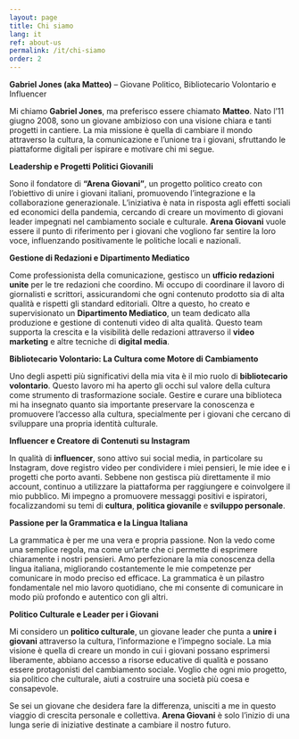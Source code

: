 ```yaml
---
layout: page
title: Chi siamo
lang: it
ref: about-us
permalink: /it/chi-siamo
order: 2
---
```


<div class="container">
    <p><strong>Gabriel Jones (aka Matteo)</strong> – Giovane Politico, Bibliotecario Volontario e Influencer</p>

<p>Mi chiamo <strong>Gabriel Jones</strong>, ma preferisco essere chiamato <strong>Matteo</strong>. Nato l’11 giugno 2008, sono un giovane ambizioso con una visione chiara e tanti progetti in cantiere. La mia missione è quella di cambiare il mondo attraverso la cultura, la comunicazione e l’unione tra i giovani, sfruttando le piattaforme digitali per ispirare e motivare chi mi segue.</p>

<p><strong>Leadership e Progetti Politici Giovanili</strong></p>

<p>Sono il fondatore di <strong>“Arena Giovani”</strong>, un progetto politico creato con l’obiettivo di unire i giovani italiani, promuovendo l’integrazione e la collaborazione generazionale. L’iniziativa è nata in risposta agli effetti sociali ed economici della pandemia, cercando di creare un movimento di giovani leader impegnati nel cambiamento sociale e culturale. <strong>Arena Giovani</strong> vuole essere il punto di riferimento per i giovani che vogliono far sentire la loro voce, influenzando positivamente le politiche locali e nazionali.</p>

<p><strong>Gestione di Redazioni e Dipartimento Mediatico</strong></p>

<p>Come professionista della comunicazione, gestisco un <strong>ufficio redazioni unite</strong> per le tre redazioni che coordino. Mi occupo di coordinare il lavoro di giornalisti e scrittori, assicurandomi che ogni contenuto prodotto sia di alta qualità e rispetti gli standard editoriali. Oltre a questo, ho creato e supervisionato un <strong>Dipartimento Mediatico</strong>, un team dedicato alla produzione e gestione di contenuti video di alta qualità. Questo team supporta la crescita e la visibilità delle redazioni attraverso il <strong>video marketing</strong> e altre tecniche di <strong>digital media</strong>.</p>

<p><strong>Bibliotecario Volontario: La Cultura come Motore di Cambiamento</strong></p>

<p>Uno degli aspetti più significativi della mia vita è il mio ruolo di <strong>bibliotecario volontario</strong>. Questo lavoro mi ha aperto gli occhi sul valore della cultura come strumento di trasformazione sociale. Gestire e curare una biblioteca mi ha insegnato quanto sia importante preservare la conoscenza e promuovere l’accesso alla cultura, specialmente per i giovani che cercano di sviluppare una propria identità culturale.</p>

<p><strong>Influencer e Creatore di Contenuti su Instagram</strong></p>

<p>In qualità di <strong>influencer</strong>, sono attivo sui social media, in particolare su Instagram, dove registro video per condividere i miei pensieri, le mie idee e i progetti che porto avanti. Sebbene non gestisca più direttamente il mio account, continuo a utilizzare la piattaforma per raggiungere e coinvolgere il mio pubblico. Mi impegno a promuovere messaggi positivi e ispiratori, focalizzandomi su temi di <strong>cultura</strong>, <strong>politica giovanile</strong> e <strong>sviluppo personale</strong>.</p>

<p><strong>Passione per la Grammatica e la Lingua Italiana</strong></p>

<p>La grammatica è per me una vera e propria passione. Non la vedo come una semplice regola, ma come un’arte che ci permette di esprimere chiaramente i nostri pensieri. Amo perfezionare la mia conoscenza della lingua italiana, migliorando costantemente le mie competenze per comunicare in modo preciso ed efficace. La grammatica è un pilastro fondamentale nel mio lavoro quotidiano, che mi consente di comunicare in modo più profondo e autentico con gli altri.</p>

<p><strong>Politico Culturale e Leader per i Giovani</strong></p>

<p>Mi considero un <strong>politico culturale</strong>, un giovane leader che punta a <strong>unire i giovani</strong> attraverso la cultura, l’informazione e l’impegno sociale. La mia visione è quella di creare un mondo in cui i giovani possano esprimersi liberamente, abbiano accesso a risorse educative di qualità e possano essere protagonisti del cambiamento sociale. Voglio che ogni mio progetto, sia politico che culturale, aiuti a costruire una società più coesa e consapevole.</p>

<p>Se sei un giovane che desidera fare la differenza, unisciti a me in questo viaggio di crescita personale e collettiva. <strong>Arena Giovani</strong> è solo l’inizio di una lunga serie di iniziative destinate a cambiare il nostro futuro.</p>

  </div>